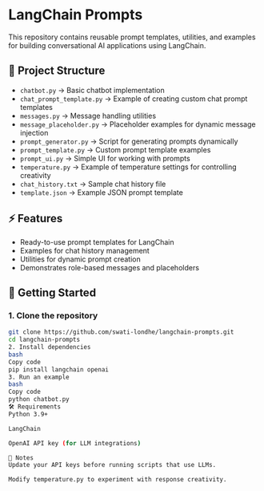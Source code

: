 # LangChain Prompts

This repository contains reusable prompt templates, utilities, and examples for building conversational AI applications using LangChain.

## 📂 Project Structure
- `chatbot.py` → Basic chatbot implementation  
- `chat_prompt_template.py` → Example of creating custom chat prompt templates  
- `messages.py` → Message handling utilities  
- `message_placeholder.py` → Placeholder examples for dynamic message injection  
- `prompt_generator.py` → Script for generating prompts dynamically  
- `prompt_template.py` → Custom prompt template examples  
- `prompt_ui.py` → Simple UI for working with prompts  
- `temperature.py` → Example of temperature settings for controlling creativity  
- `chat_history.txt` → Sample chat history file  
- `template.json` → Example JSON prompt template  

## ⚡ Features
- Ready-to-use prompt templates for LangChain
- Examples for chat history management
- Utilities for dynamic prompt creation
- Demonstrates role-based messages and placeholders

## 🚀 Getting Started

### 1. Clone the repository
```bash
git clone https://github.com/swati-londhe/langchain-prompts.git
cd langchain-prompts
2. Install dependencies
bash
Copy code
pip install langchain openai
3. Run an example
bash
Copy code
python chatbot.py
🛠 Requirements
Python 3.9+

LangChain

OpenAI API key (for LLM integrations)

📖 Notes
Update your API keys before running scripts that use LLMs.

Modify temperature.py to experiment with response creativity.
